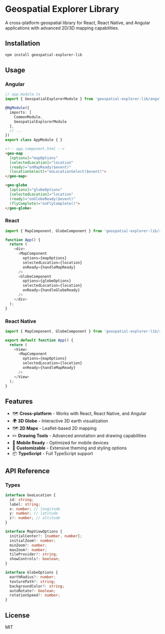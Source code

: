 
# Geospatial Explorer Library

A cross-platform geospatial library for React, React Native, and Angular applications with advanced 2D/3D mapping capabilities.

## Installation

```bash
npm install geospatial-explorer-lib
```

## Usage

### Angular

```typescript
// app.module.ts
import { GeospatialExplorerModule } from 'geospatial-explorer-lib/angular';

@NgModule({
  imports: [
    CommonModule,
    GeospatialExplorerModule
  ],
  // ...
})
export class AppModule { }
```

```html
<!-- app.component.html -->
<geo-map 
  [options]="mapOptions" 
  [selectedLocation]="location"
  (ready)="onMapReady($event)"
  (locationSelect)="onLocationSelect($event)">
</geo-map>

<geo-globe 
  [options]="globeOptions" 
  [selectedLocation]="location"
  (ready)="onGlobeReady($event)"
  (flyComplete)="onFlyComplete()">
</geo-globe>
```

### React

```typescript
import { MapComponent, GlobeComponent } from 'geospatial-explorer-lib/react';

function App() {
  return (
    <div>
      <MapComponent 
        options={mapOptions}
        selectedLocation={location}
        onReady={handleMapReady}
      />
      <GlobeComponent 
        options={globeOptions}
        selectedLocation={location}
        onReady={handleGlobeReady}
      />
    </div>
  );
}
```

### React Native

```typescript
import { MapComponent, GlobeComponent } from 'geospatial-explorer-lib/react-native';

export default function App() {
  return (
    <View>
      <MapComponent 
        options={mapOptions}
        selectedLocation={location}
        onReady={handleMapReady}
      />
    </View>
  );
}
```

## Features

- 🗺️ **Cross-platform** - Works with React, React Native, and Angular
- 🌍 **3D Globe** - Interactive 3D earth visualization
- 🗺️ **2D Maps** - Leaflet-based 2D mapping
- ✏️ **Drawing Tools** - Advanced annotation and drawing capabilities
- 📱 **Mobile Ready** - Optimized for mobile devices
- 🎨 **Customizable** - Extensive theming and styling options
- 📦 **TypeScript** - Full TypeScript support

## API Reference

### Types

```typescript
interface GeoLocation {
  id: string;
  label: string;
  x: number; // longitude
  y: number; // latitude
  z?: number; // altitude
}

interface MapViewOptions {
  initialCenter?: [number, number];
  initialZoom?: number;
  minZoom?: number;
  maxZoom?: number;
  tileProvider?: string;
  showControls?: boolean;
}

interface GlobeOptions {
  earthRadius?: number;
  texturePath?: string;
  backgroundColor?: string;
  autoRotate?: boolean;
  rotationSpeed?: number;
}
```

## License

MIT

